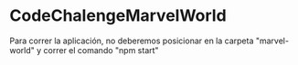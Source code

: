 # CodeChalengeMarvelWorld

Para correr la aplicación, no deberemos posicionar en la carpeta "marvel-world" y correr el comando "npm start"
